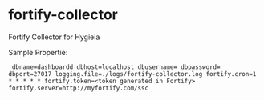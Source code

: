 fortify-collector
=================

Fortify Collector for Hygieia


Sample Propertie:

``
dbname=dashboardd
dbhost=localhost
dbusername=
dbpassword=
dbport=27017
logging.file=./logs/fortify-collector.log
fortify.cron=1 * * * * *
fortify.token=<token generated in Fortify>
fortify.server=http://myfortify.com/ssc``

